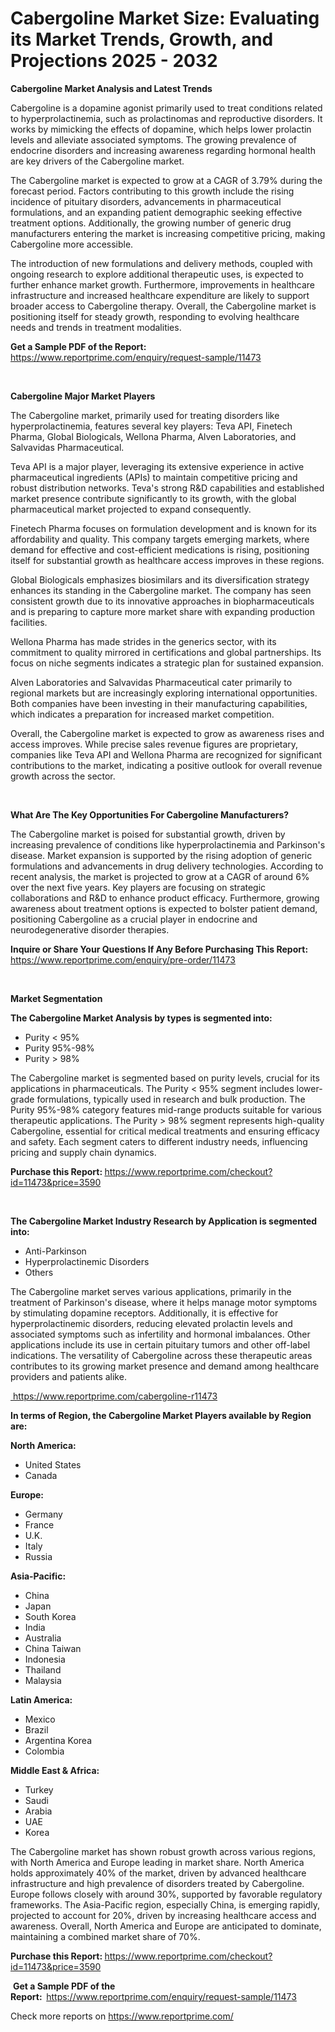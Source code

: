 <p><h1>Cabergoline Market Size: Evaluating its Market Trends, Growth, and Projections 2025 - 2032</h1></p><p><strong>Cabergoline Market Analysis and Latest Trends</strong></p>
<p><p>Cabergoline is a dopamine agonist primarily used to treat conditions related to hyperprolactinemia, such as prolactinomas and reproductive disorders. It works by mimicking the effects of dopamine, which helps lower prolactin levels and alleviate associated symptoms. The growing prevalence of endocrine disorders and increasing awareness regarding hormonal health are key drivers of the Cabergoline market.</p><p>The Cabergoline market is expected to grow at a CAGR of 3.79% during the forecast period. Factors contributing to this growth include the rising incidence of pituitary disorders, advancements in pharmaceutical formulations, and an expanding patient demographic seeking effective treatment options. Additionally, the growing number of generic drug manufacturers entering the market is increasing competitive pricing, making Cabergoline more accessible.</p><p>The introduction of new formulations and delivery methods, coupled with ongoing research to explore additional therapeutic uses, is expected to further enhance market growth. Furthermore, improvements in healthcare infrastructure and increased healthcare expenditure are likely to support broader access to Cabergoline therapy. Overall, the Cabergoline market is positioning itself for steady growth, responding to evolving healthcare needs and trends in treatment modalities.</p></p>
<p><strong>Get a Sample PDF of the Report:&nbsp;</strong> <a href="https://www.reportprime.com/enquiry/request-sample/11473?utm_campaign=2989&utm_medium=2&utm_source=Github&utm_content=ia&utm_term=20032025&utm_id=cabergoline">https://www.reportprime.com/enquiry/request-sample/11473</a></p>
<p>&nbsp;</p>
<p><strong>Cabergoline Major Market Players</strong></p>
<p><p>The Cabergoline market, primarily used for treating disorders like hyperprolactinemia, features several key players: Teva API, Finetech Pharma, Global Biologicals, Wellona Pharma, Alven Laboratories, and Salvavidas Pharmaceutical. </p><p>Teva API is a major player, leveraging its extensive experience in active pharmaceutical ingredients (APIs) to maintain competitive pricing and robust distribution networks. Teva's strong R&D capabilities and established market presence contribute significantly to its growth, with the global pharmaceutical market projected to expand consequently.</p><p>Finetech Pharma focuses on formulation development and is known for its affordability and quality. This company targets emerging markets, where demand for effective and cost-efficient medications is rising, positioning itself for substantial growth as healthcare access improves in these regions.</p><p>Global Biologicals emphasizes biosimilars and its diversification strategy enhances its standing in the Cabergoline market. The company has seen consistent growth due to its innovative approaches in biopharmaceuticals and is preparing to capture more market share with expanding production facilities.</p><p>Wellona Pharma has made strides in the generics sector, with its commitment to quality mirrored in certifications and global partnerships. Its focus on niche segments indicates a strategic plan for sustained expansion.</p><p>Alven Laboratories and Salvavidas Pharmaceutical cater primarily to regional markets but are increasingly exploring international opportunities. Both companies have been investing in their manufacturing capabilities, which indicates a preparation for increased market competition.</p><p>Overall, the Cabergoline market is expected to grow as awareness rises and access improves. While precise sales revenue figures are proprietary, companies like Teva API and Wellona Pharma are recognized for significant contributions to the market, indicating a positive outlook for overall revenue growth across the sector.</p></p>
<p>&nbsp;</p>
<p><strong>What Are The Key Opportunities For Cabergoline Manufacturers?</strong></p>
<p><p>The Cabergoline market is poised for substantial growth, driven by increasing prevalence of conditions like hyperprolactinemia and Parkinson's disease. Market expansion is supported by the rising adoption of generic formulations and advancements in drug delivery technologies. According to recent analysis, the market is projected to grow at a CAGR of around 6% over the next five years. Key players are focusing on strategic collaborations and R&D to enhance product efficacy. Furthermore, growing awareness about treatment options is expected to bolster patient demand, positioning Cabergoline as a crucial player in endocrine and neurodegenerative disorder therapies.</p></p>
<p><strong>Inquire or Share Your Questions If Any Before Purchasing This Report:</strong> <a href="https://www.reportprime.com/enquiry/pre-order/11473?utm_campaign=2989&utm_medium=2&utm_source=Github&utm_content=ia&utm_term=20032025&utm_id=cabergoline">https://www.reportprime.com/enquiry/pre-order/11473</a></p>
<p>&nbsp;</p>
<p><strong>Market Segmentation</strong></p>
<p><strong>The Cabergoline Market Analysis by types is segmented into:</strong></p>
<p><ul><li>Purity < 95%</li><li>Purity 95%-98%</li><li>Purity > 98%</li></ul></p>
<p><p>The Cabergoline market is segmented based on purity levels, crucial for its applications in pharmaceuticals. The Purity < 95% segment includes lower-grade formulations, typically used in research and bulk production. The Purity 95%-98% category features mid-range products suitable for various therapeutic applications. The Purity > 98% segment represents high-quality Cabergoline, essential for critical medical treatments and ensuring efficacy and safety. Each segment caters to different industry needs, influencing pricing and supply chain dynamics.</p></p>
<p><strong>Purchase this Report:&nbsp;</strong><a href="https://www.reportprime.com/checkout?id=11473&price=3590&utm_campaign=2989&utm_medium=2&utm_source=Github&utm_content=ia&utm_term=20032025&utm_id=cabergoline">https://www.reportprime.com/checkout?id=11473&price=3590</a></p>
<p>&nbsp;</p>
<p><strong>The Cabergoline Market Industry Research by Application is segmented into:</strong></p>
<p><ul><li>Anti-Parkinson</li><li>Hyperprolactinemic Disorders</li><li>Others</li></ul></p>
<p><p>The Cabergoline market serves various applications, primarily in the treatment of Parkinson's disease, where it helps manage motor symptoms by stimulating dopamine receptors. Additionally, it is effective for hyperprolactinemic disorders, reducing elevated prolactin levels and associated symptoms such as infertility and hormonal imbalances. Other applications include its use in certain pituitary tumors and other off-label indications. The versatility of Cabergoline across these therapeutic areas contributes to its growing market presence and demand among healthcare providers and patients alike.</p></p>
<p><a href="https://www.reportprime.com/cabergoline-r11473?utm_campaign=2989&utm_medium=2&utm_source=Github&utm_content=ia&utm_term=20032025&utm_id=cabergoline">&nbsp;https://www.reportprime.com/cabergoline-r11473</a></p>
<p><strong>In terms of Region, the Cabergoline Market Players available by Region are:</strong></p>
<p>
    <p> <strong> North America: </strong>
        <ul>
            <li>United States</li>
            <li>Canada</li>
        </ul>
        </p> 
    <p> <strong> Europe: </strong>
        <ul>
            <li>Germany</li>
            <li>France</li>
            <li>U.K.</li>
            <li>Italy</li>
            <li>Russia</li>
        </ul>
        </p> 
    <p> <strong> Asia-Pacific: </strong>
        <ul>
            <li>China</li>
            <li>Japan</li>
            <li>South Korea</li>
            <li>India</li>
            <li>Australia</li>
            <li>China Taiwan</li>
            <li>Indonesia</li>
            <li>Thailand</li>
            <li>Malaysia</li>
        </ul>
        </p> 
    <p> <strong> Latin America: </strong>
        <ul>
            <li>Mexico</li>
            <li>Brazil</li>
            <li>Argentina Korea</li>
            <li>Colombia</li>
        </ul>
        </p> 
    <p> <strong> Middle East & Africa: </strong>
        <ul>
            <li>Turkey</li>
            <li>Saudi</li>
            <li>Arabia</li>
            <li>UAE</li>
            <li>Korea</li>
        </ul>
    </p>
    </p>
<p><p>The Cabergoline market has shown robust growth across various regions, with North America and Europe leading in market share. North America holds approximately 40% of the market, driven by advanced healthcare infrastructure and high prevalence of disorders treated by Cabergoline. Europe follows closely with around 30%, supported by favorable regulatory frameworks. The Asia-Pacific region, especially China, is emerging rapidly, projected to account for 20%, driven by increasing healthcare access and awareness. Overall, North America and Europe are anticipated to dominate, maintaining a combined market share of 70%.</p></p>
<p><strong>Purchase this Report: </strong><a href="https://www.reportprime.com/checkout?id=11473&price=3590&utm_campaign=2989&utm_medium=2&utm_source=Github&utm_content=ia&utm_term=20032025&utm_id=cabergoline">https://www.reportprime.com/checkout?id=11473&price=3590</a></p>
<p>&nbsp;<strong>Get a Sample PDF of the Report:&nbsp;&nbsp;</strong><a href="https://www.reportprime.com/enquiry/request-sample/11473?utm_campaign=2989&utm_medium=2&utm_source=Github&utm_content=ia&utm_term=20032025&utm_id=cabergoline">https://www.reportprime.com/enquiry/request-sample/11473</a></p>
<p><strong></strong></p>
<p>Check more reports on <a href="https://www.reportprime.com/?utm_campaign=2989&utm_medium=2&utm_source=Github&utm_content=ia&utm_term=20032025&utm_id=cabergoline">https://www.reportprime.com/</a></p>